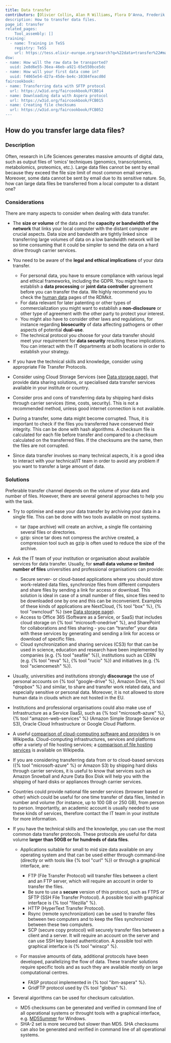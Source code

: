 ```yaml
---
title: Data transfer
contributors: [Olivier Collin, Alan R Williams, Flora D'Anna, Frederik Delaere, Munazah Andrabi, Marina Popleteeva, Nazeefa Fatima]
description: How to transfer data files.
page_id: transfer
related_pages: 
    Tool_assembly: []
training:
  - name: Training in TeSS
    registry: TeSS
    url: https://tess.elixir-europe.org/search?q=%22data+transfer%22#materials
dsw:
- name: How will the raw data be transported?
  uuid: 2e8d6e55-36ea-46eb-a921-65e550bce5dc
- name: How will your first data come in?
  uuid: f4065e54-d27a-45de-be4c-10384feacd0d
faircookbook:
- name: Transferring data with SFTP protocol
  url: https://w3id.org/faircookbook/FCB014
- name: Downloading data with Aspera protocol
  url: https://w3id.org/faircookbook/FCB015
- name: Creating file checksums
  url: https://w3id.org/faircookbook/FCB052
---
```


## How do you transfer large data files?

### Description

Often, research in Life Sciences generates massive amounts of digital data, such as output files of ‘omics’ techniques (genomics, transcriptomics, metabolomics, proteomics, etc.). Large data files cannot be sent by email because they exceed the file size limit of most common email servers. Moreover, some data cannot be sent by email due to its sensitive nature. So, how can large data files be transferred from a local computer to a distant one?

### Considerations

There are many aspects to consider when dealing with data transfer.

* The **size or volume** of the data and the **capacity or bandwidth of the network** that links your local computer with the distant computer are crucial aspects. Data size and bandwidth are tightly linked since transferring large volumes of data on a low bandwidth network will be so time consuming that it could be simpler to send the data on a hard drive through carrier services.

* You need to be aware of the **legal and ethical implications** of your data transfer.
    * For personal data, you have to ensure compliance with various legal and ethical frameworks, including the GDPR. You might have to establish a **data processing** or **joint data controller** agreement before you can transfer the data.  We highly recommend you to check the [human data](human_data) pages of the RDMkit.
    * For data relevant for later patenting or other types of commercialization you  might want to establish a **non-disclosure** or other type of agreement with the other party to protect your interest.
    * You might also have to consider other laws and regulations, for instance regarding **biosecurity** of data affecting pathogens or other aspects of potential **dual-use**.
    * The technical protocol you choose for your data transfer should meet your requirement for **data security** resulting these implications. You can interact with the IT departments at both locations in order to establish your strategy.


* If you have the technical skills and knowledge, consider using appropriate File Transfer Protocols.

* Consider using Cloud Storage Services (see [Data storage page](storage)), that provide data sharing solutions, or specialised data transfer services available in your institute or country.

* Consider pros and cons of transferring data by shipping hard disks through carrier services (time, costs, security). This is not a recommended method, unless good internet connection is not available.

* During a transfer, some data might become corrupted. Thus, it is important to check if the files you transferred have conserved their integrity. This can be done with hash algorithms. A checksum file is calculated for each file before transfer and compared to a checksum calculated on the transferred files. If the checksums are the same, then the files are not corrupted.

* Since data transfer involves so many technical aspects, it is a good idea to interact with your technical/IT team in order to avoid any problem if you want to transfer a large amount of data.

### Solutions

Preferable transfer channel depends on the volume of your data and number of files. However, there are several general approaches to help you with the task. 
* Try to optimise and ease your data transfer by archiving your data in a single file. This can be done with two tools available on most systems.
    * tar (tape archive) will create an archive, a single file containing several files or directories.
    * gzip: since tar does not compress the archive created, a compression tool such as gzip is often used to reduce the size of the archive.

* Ask the IT team of your institution or organisation about available services for data transfer. Usually, for **small data volume or limited number of files** universities and professional organisations can provide:
    * Secure server- or cloud-based applications where you should store work-related data files, synchronize files from different computers and share files by sending a link for access or download. This solution is ideal in case of a small number of files, since files need to be downloaded one by one and this can be inconvenient. Examples of these kinds of applications are NextCloud, {% tool "box" %}, {% tool "owncloud" %} (see [Data storage page](storage)).
    * Access to Office 365 (Software as a Service, or SaaS) that includes cloud storage on {% tool "microsoft-onedrive" %}, and SharePoint for collaborations and files sharing - you can “transfer” your data with these services by generating and sending a link for access or download of specific files.
    * Cloud synchronization and sharing services (CS3) for that can be used in science, education and research have been implemented by companies (e.g. {% tool "seafile" %}), institutions such as CERN (e.g. {% tool "reva" %}, {% tool "rucio" %}) and initiatives (e.g. {% tool "sciencemesh" %}).

* Usually, universities and institutions strongly **discourage** the use of personal accounts on {% tool "google-drive" %}, Amazon Drive, {% tool "dropbox" %} and similar, to share and transfer work related data, and especially sensitive or personal data. Moreover, it is not allowed to store human data in clouds which are not hosted in the EU.

* Institutions and professional organisations could also make use of Infrastructure as a Service (IaaS), such as {% tool "microsoft-azure" %}, {% tool "amazon-web-services" %} (Amazon Simple Storage Service or S3), Oracle Cloud Infrastructure or Google Cloud Platform.

* A useful [comparison of cloud-computing software and providers](https://en.wikipedia.org/wiki/Cloud-computing_comparison ) is on Wikipedia. Cloud-computing infrastructures, services and platforms offer a variety of file hosting services; a [comparison of file hosting services](https://en.wikipedia.org/wiki/Comparison_of_file_hosting_services ) is available on Wikipedia.

* If you are considering transferring data from or to cloud-based services ({% tool "microsoft-azure" %} or Amazon S3) by shipping hard disks through carrier services, it is useful to know that services such as Amazon Snowball and Azure Data Box Disk will help you with the shipping of hard disks or appliances through carrier services.

* Countries could provide national file sender services (browser based or other) which could be useful for one time transfer of data files, limited in number and volume (for instance, up to 100 GB or 250 GB), from person to person. Importantly, an academic account is usually needed to use these kinds of services, therefore contact the IT team in your institute for more information.

* If you have the technical skills and the knowledge, you can use the most common data transfer protocols. These protocols are useful for data volume **larger than 50GB or for hundreds of data files**.
    * Applications suitable for small to mid size data available on any operating system and that can be used either through command-line (directly or with tools like {% tool "curl" %}) or through a graphical interface, are:
        * FTP (File Transfer Protocol) will transfer files between a client and an FTP server, which will require an account in order to transfer the files.
        * Be sure to use a **secure** version of this protocol, such as FTPS or SFTP (SSH File Transfer Protocol). A possible tool with graphical interface is {% tool "filezilla" %}.
        * HTTP (HyperText Transfer Protocol).
        * Rsync (remote synchronization) can be used to transfer files between two computers and to keep the files synchronized between these two computers.
        * SCP (secure copy protocol) will securely transfer files between a client and a server. It will require an account on the server and can use SSH key based authentication. A possible tool with graphical interface is {% tool "winscp" %}.

    * For massive amounts of data, additional protocols have been developed, parallelizing the flow of data. These transfer solutions require specific tools and as such they are available mostly on large computational centres.
        * FASP protocol implemented in {% tool "ibm-aspera" %}.
        * GridFTP protocol used by {% tool "globus" %}.

* Several algorithms can be used for checksum calculation.
  * MD5 checksums can be generated and verified in command line of all operational systems or throught tools with a graphical interface, e.g. [MD5Summer](http://www.md5summer.org/) for Windows.
  * SHA-2 set is more secured but slower than MD5. SHA checksums can also be generated and verified in command line of all operational systems.
